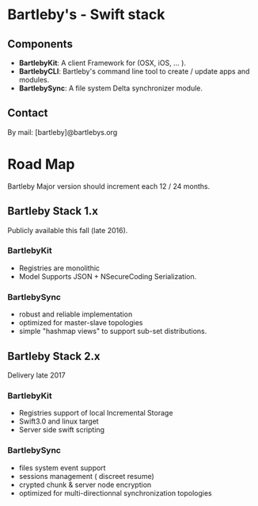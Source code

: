 # Bartleby's - Swift stack


## Components 

+ **BartlebyKit**: A client Framework for (OSX, iOS, ... ).
+ **BartlebyCLI**: Bartleby's command line tool to create / update apps and modules.
+ **BartlebySync**: A file system Delta synchronizer module.

## Contact 
By mail: [bartleby]@bartlebys.org

# Road Map 
Bartleby Major version should increment each 12 / 24 months.

## Bartleby Stack 1.x
Publicly available this fall (late 2016).

### BartlebyKit
- Registries are monolithic
- Model Supports JSON + NSecureCoding Serialization.

### BartlebySync
-  robust and reliable implementation
- 	optimized for master-slave topologies
-  simple "hashmap views" to support sub-set distributions.

## Bartleby Stack 2.x
Delivery late 2017 

### BartlebyKit
- Registries support of local Incremental Storage
- Swift3.0 and linux target
- Server side swift scripting

### BartlebySync
- files system event support
- sessions management ( discreet resume)
- crypted chunk & server node encryption
- optimized for multi-directionnal synchronization topologies
